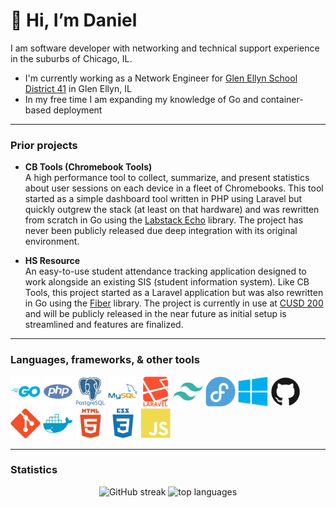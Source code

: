 # 👋 Hi, I’m Daniel
I am software developer with networking and technical support experience in the suburbs of Chicago, IL.

- I'm currently working as a Network Engineer for [Glen Ellyn School District 41][1] in Glen Ellyn, IL
- In my free time I am expanding my knowledge of Go and container-based deployment

<hr>

### Prior projects
- **CB Tools (Chromebook Tools)**  
  A high performance tool to collect, summarize, and present statistics about user sessions on each device in a
  fleet of Chromebooks. This tool started as a simple dashboard tool written in PHP using Laravel but quickly
  outgrew the stack (at least on that hardware) and was rewritten from scratch in Go using the [Labstack Echo][2]
  library. The project has never been publicly released due deep integration with its original environment.


- **HS Resource**  
  An easy-to-use student attendance tracking application designed to work alongside an existing SIS (student
  information system). Like CB Tools, this project started as a Laravel application but was also rewritten in
  Go using the [Fiber][3] library. The project is currently in use at [CUSD 200][4] and will be publicly
  released in the near future as initial setup is streamlined and features are finalized.

<hr>

### Languages, frameworks, & other tools
<p>
  <img src='https://github.com/devicons/devicon/raw/master/icons/go/go-original-wordmark.svg' title='Go' alt='Go' width='48' height='48'>
  <img src='https://github.com/devicons/devicon/raw/master/icons/php/php-plain.svg' title='PHP' alt='PHP' width='48' height='48'>
  <img src='https://github.com/devicons/devicon/raw/master/icons/postgresql/postgresql-plain-wordmark.svg' title='PostgreSQL' alt='PostgreSQL' width='48' height='48'>
  <img src='https://github.com/devicons/devicon/raw/master/icons/mysql/mysql-original-wordmark.svg' title='MySQL' alt='MySQL' width='48' height='48'>
  <img src='https://github.com/devicons/devicon/raw/master/icons/laravel/laravel-plain-wordmark.svg' title='Laravel' alt='Laravel' width='48' height='48'>
  <img src='https://github.com/devicons/devicon/raw/master/icons/tailwindcss/tailwindcss-plain.svg' title='Tailwind CSS' alt='Tailwind CSS' width='48' height='48'>
  <img src='https://github.com/devicons/devicon/raw/master/icons/fedora/fedora-plain.svg' title='Fedora' alt='Fedora' width='48' height='48'>
  <img src='https://github.com/devicons/devicon/raw/master/icons/windows8/windows8-original.svg' title='Windows' alt='Windows' width='48' height='48'>
  <img src='https://github.com/devicons/devicon/raw/master/icons/github/github-original.svg' title='GitHub' alt='GitHub' width='48' height='48'>
  <img src='https://github.com/devicons/devicon/raw/master/icons/git/git-original.svg' title='Git' alt='Git' width='48' height='48'>
  <img src='https://github.com/devicons/devicon/raw/master/icons/docker/docker-plain.svg' title='Docker' alt='Docker' width='48' height='48'>
  <img src='https://github.com/devicons/devicon/raw/master/icons/html5/html5-plain-wordmark.svg' title='HTML5' alt='HTML5' width='48' height='48'>
  <img src='https://github.com/devicons/devicon/raw/master/icons/css3/css3-plain-wordmark.svg' title='CSS3' alt='CSS3' width='48' height='48'>
  <img src='https://github.com/devicons/devicon/raw/master/icons/javascript/javascript-plain.svg' title='JavaScript' alt='JavaScript' width='48' height='48'>
</p>

<hr>

### Statistics
<p align='center'>
  <img src='https://github-readme-streak-stats.herokuapp.com?user=dansage&theme=github-dark&hide_border=true' title='GitHub streak' alt='GitHub streak' height='165'>
  <img src='https://github-readme-stats.vercel.app/api/top-langs/?username=dansage&theme=dark&layout=compact&hide_border=true' title='top languages' alt='top languages'>
</p>

[1]: https://www.d41.org/
[2]: https://echo.labstack.com/
[3]: https://gofiber.io/
[4]: https://www.cusd200.org/
